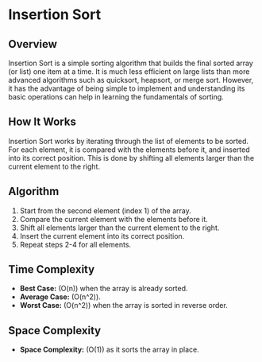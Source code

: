 # Insertion Sort

## Overview

Insertion Sort is a simple sorting algorithm that builds the final sorted array (or list) one item at a time. It is much less efficient on large lists than more advanced algorithms such as quicksort, heapsort, or merge sort. However, it has the advantage of being simple to implement and understanding its basic operations can help in learning the fundamentals of sorting.

## How It Works

Insertion Sort works by iterating through the list of elements to be sorted. For each element, it is compared with the elements before it, and inserted into its correct position. This is done by shifting all elements larger than the current element to the right.

## Algorithm

1. Start from the second element (index 1) of the array.
2. Compare the current element with the elements before it.
3. Shift all elements larger than the current element to the right.
4. Insert the current element into its correct position.
5. Repeat steps 2-4 for all elements.

## Time Complexity

- **Best Case:** \(O(n)\) when the array is already sorted.
- **Average Case:** \(O(n^2)\).
- **Worst Case:** \(O(n^2)\) when the array is sorted in reverse order.

## Space Complexity

- **Space Complexity:** \(O(1)\) as it sorts the array in place.

